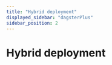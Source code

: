 ```yaml
---
title: "Hybrid deployment"
displayed_sidebar: "dagsterPlus"
sidebar_position: 2
---
```


# Hybrid deployment
